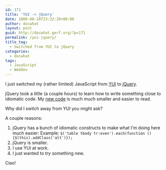 ```yaml
---
id: 171
title: 'YUI -> jQuery'
date: 2008-08-28T23:22:20+00:00
author: docwhat
layout: post
guid: http://docwhat.gerf.org/?p=171
permalink: /yui-jquery/
title_tag:
  - Switched from YUI to jQuery
categories:
  - docwhat
tags:
  - JavaScript
  - WebDev
---
```

I just switched my (rather limited) JavaScript from <a href="http://developer.yahoo.com/yui">YUI</a> to <a href="http://jquery.com/">jQuery</a>.

jQuery took a little (a couple hours) to learn how to write something close to idiomatic code. My <a href="http://git.gerf.org/?p=docwhat-web.git;a=blob;f=theme/src/js/script.js;h=87ac59f52f0790c531b10dc4860044978d40b86e;hb=bc23da7e2f25c95d41101ff9e811dea81d69b116">new code</a> is much much smaller and easier to read.

<!--more-->Why did I switch away from YUI you might ask?

A couple reasons:
<ol>
	<li>jQuery has a bunch of idiomatic constructs to make what I'm doing here much easier: Example: <code>$('table tbody tr:even').each(function () {$(this).addClass('alt')});</code></li>
	<li>jQuery is smaller.</li>
	<li>I use YUI at work.</li>
	<li>I just wanted to try something new.</li>
</ol>
Ciao!